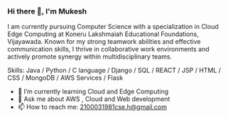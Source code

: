 ### Hi there 👋, I'm Mukesh

I am currently pursuing Computer Science with a specialization in Cloud Edge Computing at Koneru Lakshmaiah Educational Foundations, Vijayawada. Known for my strong teamwork abilities and effective communication skills, I thrive in collaborative work environments and actively promote
synergy within multidisciplinary teams.

Skills: Java / Python / C language / Django / SQL / REACT / JSP / HTML / CSS / MongoDB / AWS Services / Flask

- 🌱 I’m currently learning Cloud and Edge Computing 
- 💬 Ask me about AWS , Cloud and Web development 
- 📫 How to reach me: 2100031981cse.h@gmail.com
